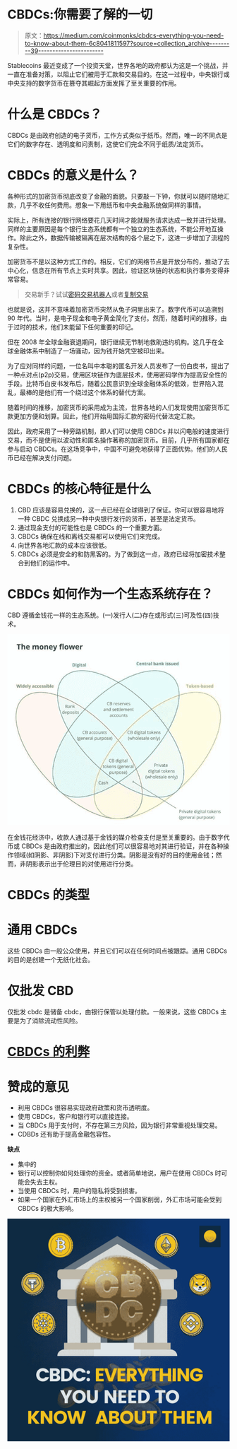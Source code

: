 # CBDCs:你需要了解的一切

> 原文：<https://medium.com/coinmonks/cbdcs-everything-you-need-to-know-about-them-6c8041811597?source=collection_archive---------39----------------------->

Stablecoins 最近变成了一个投资天堂，世界各地的政府都认为这是一个挑战，并一直在准备对策，以阻止它们被用于汇款和交易目的。在这一过程中，中央银行或中央支持的数字货币在篡夺其崛起方面发挥了至关重要的作用。

# 什么是 CBDCs？

CBDCs 是由政府创造的电子货币，工作方式类似于纸币。然而，唯一的不同点是它们的数字存在、透明度和问责制，这使它们完全不同于纸质/法定货币。

# CBDCs 的意义是什么？

各种形式的加密货币彻底改变了金融的面貌。只要敲一下钟，你就可以随时随地汇款，几乎不收任何费用。想象一下用纸币和中央金融系统做同样的事情。

实际上，所有连接的银行网络要花几天时间才能就服务请求达成一致并进行处理。同样的主要原因是每个银行生态系统都有一个独立的生态系统，不能公开地互操作。除此之外，数据传输被隔离在层次结构的各个层之下，这进一步增加了流程的复杂性。

加密货币不是以这种方式工作的。相反，它们的网络节点是开放分布的，推动了去中心化，信息在所有节点上实时共享。因此，验证区块链的状态和执行事务变得非常容易。

> 交易新手？试试[密码交易机器人](/coinmonks/crypto-trading-bot-c2ffce8acb2a)或者[复制交易](/coinmonks/top-10-crypto-copy-trading-platforms-for-beginners-d0c37c7d698c)

也就是说，这并不意味着加密货币突然从兔子洞里出来了。数字代币可以追溯到 90 年代。当时，是电子现金和电子黄金简化了支付。然而，随着时间的推移，由于过时的技术，他们未能留下任何重要的印记。

但在 2008 年全球金融衰退期间，银行继续无节制地救助违约机构。这几乎在全球金融体系中制造了一场骚动，因为钱开始凭空被印出来。

为了应对同样的问题，一位名叫中本聪的匿名开发人员发布了一份白皮书，提出了一种点对点(p2p)交易，使用区块链作为底层技术，使用密码学作为提高安全性的手段。比特币白皮书发布后，随着公民意识到全球金融体系的低效，世界陷入混乱，最棒的是他们有一个绕过这个体系的替代方案。

随着时间的推移，加密货币的采用成为主流，世界各地的人们发现使用加密货币汇款更加方便和划算。因此，他们开始用国际汇款的密码代替法定汇款。

因此，政府采用了一种旁路机制，即人们可以使用 CBDCs 并以闪电般的速度进行交易，而不是使用以波动性和匿名操作著称的加密货币。目前，几乎所有国家都在参与启动 CBDCs。在这场竞争中，中国不可避免地获得了正面优势。他们的人民币已经在解决支付问题。

# CBDCs 的核心特征是什么

1.  CBD 应该是容易兑换的，这一点已经在全球得到了保证。你可以很容易地将一种 CBDC 兑换成另一种中央银行发行的货币，甚至是法定货币。
2.  通过现金支付的可能性也是 CBDCs 的一个重要方面。
3.  CBDCs 确保在线和离线交易都可以使用它们来完成。
4.  向世界各地汇款的成本应该很低。
5.  CBDCs 必须是安全的和防黑客的。为了做到这一点，政府已经将加密技术整合到他们的运作中。

# CBDCs 如何作为一个生态系统存在？

CBD 遵循金钱花一样的生态系统。(一)发行人(二)存在或形式(三)可及性(四)技术。

![](img/3fc36f2894cb91c1c687a51aa25ba1c4.png)

在金钱花经济中，收款人通过基于金钱的媒介检查支付是至关重要的。由于数字代币或 CBDCs 是由政府推出的，因此他们可以很容易地对其进行验证，并在各种操作领域(如阴影、非阴影)下对支付进行分类。阴影是没有好的目的使用金钱；然而，非阴影表示出于伦理目的对使用进行分类。

# CBDCs 的类型

# 通用 CBDCs

这些 CBDCs 由一般公众使用，并且它们可以在任何时间点被跟踪。通用 CBDCs 的目的是创建一个无纸化社会。

# 仅批发 CBD

仅批发 cbdc 是储备 cbdc，由银行保管以处理付款。一般来说，这些 CBDCs 主要是为了消除流动性风险。

# [CBDCs 的利弊](https://blog.coindhan.com/2022/02/17/cbdcs-to-go-mainstream-in-2022/)

# 赞成的意见

*   利用 CBDCs 很容易实现政府政策和货币透明度。
*   使用 CBDCs，客户和银行可以直接连接。
*   当 CBDCs 用于支付时，不存在第三方风险，因为银行非常重视处理交易。
*   CDBDs 还有助于提高金融包容性。

**缺点**

*   集中的
*   银行可以控制你如何处理你的资金。或者简单地说，用户在使用 CBDCs 时可能会失去主权。
*   当使用 CBDCs 时，用户的隐私将受到损害。
*   如果一个国家在外汇市场上的主权被另一个国家削弱，外汇市场可能会受到 CBDCs 的极大影响。

![](img/392f8ce185369359a123555c6e620cc8.png)